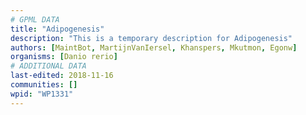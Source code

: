 ```yaml
---
# GPML DATA
title: "Adipogenesis"
description: "This is a temporary description for Adipogenesis"
authors: [MaintBot, MartijnVanIersel, Khanspers, Mkutmon, Egonw]
organisms: [Danio rerio]
# ADDITIONAL DATA
last-edited: 2018-11-16
communities: []
wpid: "WP1331"
---
```

